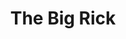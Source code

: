 ---
credit:
- Minh Duong
featured: false
location: CIF 4025 + Zoom
recording: 'https://youtu.be/A7IzgqcKDuw'
slides: thebigrick.pdf
tags:
- misc
- iot
- botnet
- rickroll
time_close: ''
time_start: 2021-10-24T14:00:00.000000-05:00
title: The Big Rick
week_number: 8
---